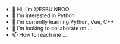- 👋 Hi, I’m @ESBUINBOO
- 👀 I’m interested in Python
- 🌱 I’m currently learning Python, Vue, C++
- 💞️ I’m looking to collaborate on ...
- 📫 How to reach me ...

<!---
ESBUINBOO/ESBUINBOO is a ✨ special ✨ repository because its `README.md` (this file) appears on your GitHub profile.
You can click the Preview link to take a look at your changes.
--->
